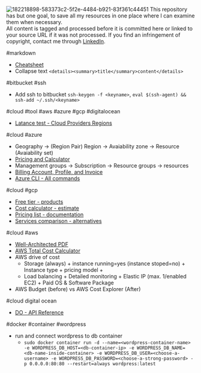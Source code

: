 ![182218898-583373c2-5f2e-4484-b921-83f361c44451](https://user-images.githubusercontent.com/105178616/201560133-b45ec763-0f6c-48b4-b4d2-c6b4dac549a0.png)
This repository has but one goal, to save all my resources in one place where I can examine them when necessary.  
All content is tagged and processed before it is committed here or linked to your source URL if it was not processed. If you find an infringement of copyright, contact me through [LinkedIn](https://www.linkedin.com/in/vps-victor/).


#markdown
- [Cheatsheet](https://www.markdownguide.org/extended-syntax#footnotes)
- Collapse text `<details><summary>title</summary>content</details>`

#bitbucket #ssh 
- Add ssh to bitbucket `ssh-keygen -f <keyname>`, `eval $(ssh-agent) && ssh-add ~/.ssh/<keyname>`

#cloud #tool #aws #azure #gcp #digitalocean
- [Latance test - Cloud Providers Regions](https://cloudpingtest.com/)

#cloud #azure
- Geography -> (Region Pair) Region -> Avaiability zone -> Resource (Avaiability set)
- [Pricing and Calculator](https://azure.microsoft.com/en-us/pricing/)  
- Management groups -> Subscription -> Resource groups -> resources
- [Billing Account, Profile, and Invoice](https://learn.microsoft.com/en-us/azure/cost-management-billing/understand/mosp-new-customer-experience)
- [Azure CLI - All commands](https://learn.microsoft.com/en-us/cli/azure/reference-index?view=azure-cli-latest#commands)

#cloud #gcp
- [Free tier - products](https://cloud.google.com/free)
- [Cost calculator - estimate](https://cloud.google.com/products/calculator)
- [Pricing list - documentation](https://cloud.google.com/pricing/list)
- [Services comparison - alternatives](https://cloud.google.com/free/docs/aws-azure-gcp-service-comparison)

#cloud #aws
- [Well-Architected PDF](https://docs.aws.amazon.com/wellarchitected/latest/userguide/intro.html)
- [AWS Total Cost Calculator](https://calculator.aws/)
- AWS drive of cost
  - Storage (always) + instance running=yes (instance stoped=no) + Instance type + pricing model +
  - Load balancing + Detailed monitoring + Elastic IP (max. 1/enabled EC2) + Paid OS & Software Package
- AWS Budget (before) vs AWS Cost Explorer (After)

#cloud digital ocean  
- [DO - API Reference](https://docs.digitalocean.com/reference/api/api-reference/)

#docker #container #wordpress
- run and connect wordpress to db container 
  - `sudo docker container run -d --name=<wordpress-container-name> -e WORDPRESS_DB_HOST=<db-container-ip> -e WORDPRESS_DB_NAME=<db-name-inside-container> -e WORDPRESS_DB_USER=<choose-a-username> -e WORDPRESS_DB_PASSWORD=<choose-a-strong-password> -p 0.0.0.0:80:80 --restart=always wordpress:latest`
